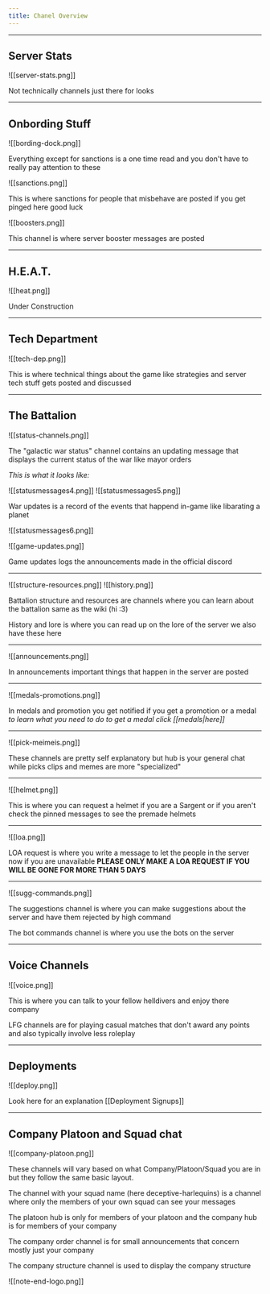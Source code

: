 ```yaml
---
title: Chanel Overview
---
```


***
## Server Stats

![[server-stats.png]]

Not technically channels just there for looks
***
## Onbording Stuff

![[bording-dock.png]]

Everything except for sanctions is a one time read and you don't have to really pay attention to these 

![[sanctions.png]]

This is where sanctions for people that misbehave are posted if you get pinged here good luck

![[boosters.png]]

This channel is where server booster messages are posted

***

## H.E.A.T.

![[heat.png]]

Under Construction

***

## Tech Department

![[tech-dep.png]]

This is where technical things about the game like strategies and server tech stuff gets posted and discussed 

***
## The Battalion

![[status-channels.png]]

The "galactic war status" channel contains an updating message that displays the current status of the war like mayor orders

*This is what it looks like:*

![[statusmessages4.png]]
![[statusmessages5.png]]

War updates is a record of the events that happend in-game like libarating a planet

![[statusmessages6.png]]

![[game-updates.png]]

Game updates logs the announcements made in the official discord

***

![[structure-resources.png]]
![[history.png]]

Battalion structure and resources are channels where you can learn about the battalion same as the wiki (hi :3)

History and lore is where you can read up on the lore of the server we also have these here

***

![[announcements.png]]

In announcements important things that happen in the server are posted

***

![[medals-promotions.png]]

In medals and promotion you get notified if you get a promotion or a medal 
*to learn what you need to do to get a medal click [[medals|here]]*

***

![[pick-meimeis.png]]

These channels are pretty self explanatory but hub is your general chat while picks clips and memes are more "specialized"

***

![[helmet.png]]

This is where you can request a helmet if you are a Sargent or if you aren't check the pinned messages to see the premade helmets

***

![[loa.png]]

LOA request is where you write a message to let the people in the server now if you are unavailable **PLEASE ONLY MAKE A LOA REQUEST IF YOU WILL BE GONE FOR MORE THAN 5 DAYS**

***

![[sugg-commands.png]]

The suggestions channel is where you can make suggestions about the server and have them rejected by high command

The bot commands channel is where you use the bots on the server

***

## Voice Channels

![[voice.png]]

This is where you can talk to your fellow helldivers and enjoy there company

LFG channels are for playing casual matches that don't award any points and also typically involve less roleplay

***
## Deployments

![[deploy.png]]

Look here for an explanation [[Deployment Signups]]

***

## Company Platoon and Squad chat

![[company-platoon.png]]

These channels will vary based on what Company/Platoon/Squad you are in but they follow the same basic layout. 

The channel with your squad name (here deceptive-harlequins) is a channel where only the members of your own squad can see your messages

The platoon hub is only for members of your platoon and the company hub is for members of your company

The company order channel is for small announcements that concern mostly just your company

The company structure channel is used to display the company structure

![[note-end-logo.png]]